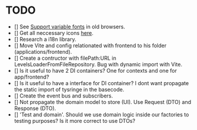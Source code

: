 # TODO

- [] See [Support variable fonts](https://fonts.google.com/selection/embed) in old browsers.
- [] Get all neccessary icons [here](https://react-icons.github.io/react-icons/).
- [] Research a i18n library.
- [] Move Vite and config relationated with frontend to his folder (applications/frontend).
- [] Create a contructor with filePath:URL in LevelsLoaderFromFileRepository. Bug with dynamic import with Vite.
- [] Is it useful to have 2 DI containers? One for contexts and one for app/frontend?
- [] Is it useful to have a interface for DI container? I dont want propagate the static import of tysringe in the basecode.
- [] Create the event bus and subscribers.
- [] Not propagate the domain model to store (UI). Use Request (DTO) and Response (DTO).
- [] 'Test and domain'. Should we use domain logic inside our factories to testing purposes? Is it more correct to use DTOs?
